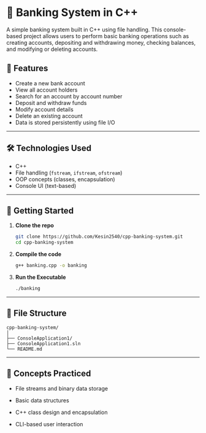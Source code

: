 # 🏦 Banking System in C++

A simple banking system built in C++ using file handling. This console-based project allows users to perform basic banking operations such as creating accounts, depositing and withdrawing money, checking balances, and modifying or deleting accounts.

## 📌 Features

- Create a new bank account  
- View all account holders  
- Search for an account by account number  
- Deposit and withdraw funds  
- Modify account details  
- Delete an existing account  
- Data is stored persistently using file I/O

---

## 🛠️ Technologies Used

- C++  
- File handling (`fstream`, `ifstream`, `ofstream`)  
- OOP concepts (classes, encapsulation)  
- Console UI (text-based)

---

## 🚀 Getting Started

1. **Clone the repo**  
   ```bash
   git clone https://github.com/Kesin2540/cpp-banking-system.git
   cd cpp-banking-system

2. **Compile the code**
   ```bash
   g++ banking.cpp -o banking

3. **Run the Executable**
   ```bash
   ./banking

---

## 📂 File Structure
```
cpp-banking-system/
│
├── ConsoleApplication1/    
├── ConsoleApplication1.sln     
└── README.md          
```

---

## 🧠 Concepts Practiced
  - File streams and binary data storage

  - Basic data structures

  - C++ class design and encapsulation

  - CLI-based user interaction
